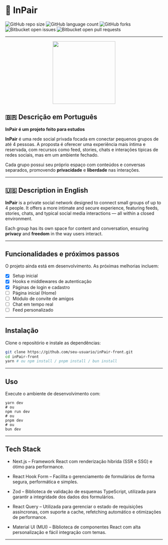 # 📱 InPair

![GitHub repo size](https://img.shields.io/github/repo-size/iuricode/README-template?style=for-the-badge)
![GitHub language count](https://img.shields.io/github/languages/count/iuricode/README-template?style=for-the-badge)
![GitHub forks](https://img.shields.io/github/forks/iuricode/README-template?style=for-the-badge)
![Bitbucket open issues](https://img.shields.io/bitbucket/issues/iuricode/README-template?style=for-the-badge)
![Bitbucket open pull requests](https://img.shields.io/bitbucket/pr-raw/iuricode/README-template?style=for-the-badge)

---

<p align="center">
<img src="https://github.com/user-attachments/assets/4dff6009-27a2-4335-9794-b4b40533e5da" width="200px"/>
</p>

## 🇧🇷 Descrição em Português

**InPair é um projeto feito para estudos**

**InPair** é uma rede social privada focada em conectar pequenos grupos de até 4 pessoas. A proposta é oferecer uma experiência mais íntima e reservada, com recursos como feed, stories, chats e interações típicas de redes sociais, mas em um ambiente fechado. 

Cada grupo possui seu próprio espaço com conteúdos e conversas separados, promovendo **privacidade** e **liberdade** nas interações.

---

## 🇺🇸 Description in English

**InPair** is a private social network designed to connect small groups of up to 4 people. It offers a more intimate and secure experience, featuring feeds, stories, chats, and typical social media interactions — all within a closed environment.

Each group has its own space for content and conversation, ensuring **privacy** and **freedom** in the way users interact.

---

## Funcionalidades e próximos passos

O projeto ainda está em desenvolvimento. As próximas melhorias incluem:

- [x] Setup inicial
- [x] Hooks e middlewares de autenticação
- [x] Páginas de login e cadastro
- [ ] Página inicial (Home)
- [ ] Módulo de convite de amigos
- [ ] Chat em tempo real
- [ ] Feed personalizado

---

## Instalação

Clone o repositório e instale as dependências:

```bash
git clone https://github.com/seu-usuario/inPair-front.git
cd inPair-front
yarn # ou npm install / pnpm install / bun install

```

---

## Uso
Execute o ambiente de desenvolvimento com:

```
yarn dev
# ou
npm run dev
# ou
pnpm dev
# ou
bun dev
```

---

## Tech Stack 

- Next.js – Framework React com renderização híbrida (SSR e SSG) e ótimo para performance.

- React Hook Form – Facilita o gerenciamento de formulários de forma segura, performática e simples.

- Zod – Biblioteca de validação de esquemas TypeScript, utilizada para garantir a integridade dos dados dos formulários.

- React Query – Utilizada para gerenciar o estado de requisições assíncronas, com suporte a cache, refetching automático e otimizações de performance.

- Material UI (MUI) – Biblioteca de componentes React com alta personalização e fácil integração com temas.

---
